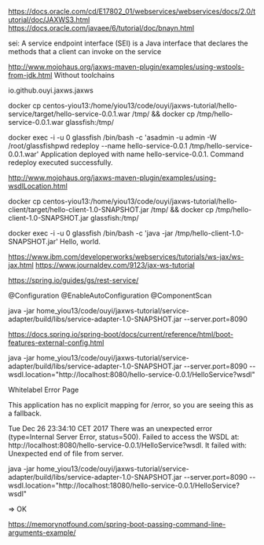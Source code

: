 
https://docs.oracle.com/cd/E17802_01/webservices/webservices/docs/2.0/tutorial/doc/JAXWS3.html
https://docs.oracle.com/javaee/6/tutorial/doc/bnayn.html

sei: A service endpoint interface (SEI) is a Java interface that declares the methods that a client can invoke on the service

http://www.mojohaus.org/jaxws-maven-plugin/examples/using-wstools-from-jdk.html
Without toolchains

io.github.ouyi.jaxws.jaxws

docker cp centos-yiou13:/home/yiou13/code/ouyi/jaxws-tutorial/hello-service/target/hello-service-0.0.1.war /tmp/ && docker cp /tmp/hello-service-0.0.1.war glassfish:/tmp/

docker exec -i -u 0 glassfish /bin/bash -c 'asadmin -u admin -W /root/glassfishpwd redeploy --name hello-service-0.0.1 /tmp/hello-service-0.0.1.war'
Application deployed with name hello-service-0.0.1.
Command redeploy executed successfully.

http://www.mojohaus.org/jaxws-maven-plugin/examples/using-wsdlLocation.html


docker cp centos-yiou13:/home/yiou13/code/ouyi/jaxws-tutorial/hello-client/target/hello-client-1.0-SNAPSHOT.jar /tmp/ && docker cp /tmp/hello-client-1.0-SNAPSHOT.jar glassfish:/tmp/

docker exec -i -u 0 glassfish /bin/bash -c 'java -jar /tmp/hello-client-1.0-SNAPSHOT.jar'
Hello, world.

https://www.ibm.com/developerworks/webservices/tutorials/ws-jax/ws-jax.html
https://www.journaldev.com/9123/jax-ws-tutorial


https://spring.io/guides/gs/rest-service/

@Configuration
@EnableAutoConfiguration
@ComponentScan


java -jar home_yiou13/code/ouyi/jaxws-tutorial/service-adapter/build/libs/service-adapter-1.0-SNAPSHOT.jar --server.port=8090


https://docs.spring.io/spring-boot/docs/current/reference/html/boot-features-external-config.html



java -jar home_yiou13/code/ouyi/jaxws-tutorial/service-adapter/build/libs/service-adapter-1.0-SNAPSHOT.jar --server.port=8090 --wsdl.location="http://localhost:8080/hello-service-0.0.1/HelloService?wsdl"


Whitelabel Error Page

This application has no explicit mapping for /error, so you are seeing this as a fallback.

Tue Dec 26 23:34:10 CET 2017
There was an unexpected error (type=Internal Server Error, status=500).
Failed to access the WSDL at: http://localhost:8080/hello-service-0.0.1/HelloService?wsdl. It failed with: Unexpected end of file from server.


java -jar home_yiou13/code/ouyi/jaxws-tutorial/service-adapter/build/libs/service-adapter-1.0-SNAPSHOT.jar --server.port=8090 --wsdl.location="http://localhost:18080/hello-service-0.0.1/HelloService?wsdl"

=> OK

https://memorynotfound.com/spring-boot-passing-command-line-arguments-example/
